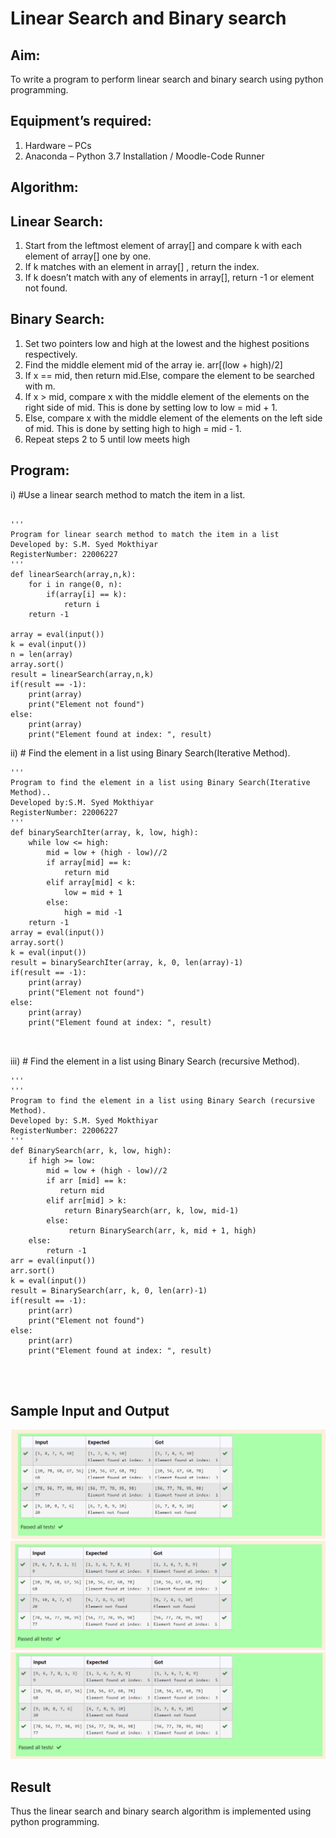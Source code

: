 # Linear Search and Binary search
## Aim:
To write a program to perform linear search and binary search using python programming.
## Equipment’s required:
1.	Hardware – PCs
2.	Anaconda – Python 3.7 Installation / Moodle-Code Runner
## Algorithm:
## Linear Search:
1.	Start from the leftmost element of array[] and compare k with each element of array[] one by one.
2.	If k matches with an element in array[] , return the index.
3.	If k doesn’t match with any of elements in array[], return -1 or element not found.
## Binary Search:
1.	Set two pointers low and high at the lowest and the highest positions respectively.
2.	Find the middle element mid of the array ie. arr[(low + high)/2]
3.	If x == mid, then return mid.Else, compare the element to be searched with m.
4.	If x > mid, compare x with the middle element of the elements on the right side of mid. This is done by setting low to low = mid + 1.
5.	Else, compare x with the middle element of the elements on the left side of mid. This is done by setting high to high = mid - 1.
6.	Repeat steps 2 to 5 until low meets high
## Program:
i)	#Use a linear search method to match the item in a list.
```

''' 
Program for linear search method to match the item in a list
Developed by: S.M. Syed Mokthiyar
RegisterNumber: 22006227 
'''
def linearSearch(array,n,k):
    for i in range(0, n):
        if(array[i] == k):
            return i
    return -1
    
array = eval(input())
k = eval(input()) 
n = len(array)
array.sort()
result = linearSearch(array,n,k)
if(result == -1):
    print(array)
    print("Element not found")
else:
    print(array)
    print("Element found at index: ", result)

```
ii)	# Find the element in a list using Binary Search(Iterative Method).
```
''' 
Program to find the element in a list using Binary Search(Iterative Method)..
Developed by:S.M. Syed Mokthiyar
RegisterNumber: 22006227
'''
def binarySearchIter(array, k, low, high):
    while low <= high:
        mid = low + (high - low)//2
        if array[mid] == k:
            return mid
        elif array[mid] < k:
            low = mid + 1
        else:
            high = mid -1
    return -1
array = eval(input())
array.sort()
k = eval(input())
result = binarySearchIter(array, k, 0, len(array)-1)
if(result == -1):
    print(array)
    print("Element not found")
else:
    print(array)
    print("Element found at index: ", result)



```
iii)	# Find the element in a list using Binary Search (recursive Method).
```
''' 
''' 
Program to find the element in a list using Binary Search (recursive Method).
Developed by: S.M. Syed Mokthiyar
RegisterNumber: 22006227
'''
def BinarySearch(arr, k, low, high):
    if high >= low:
        mid = low + (high - low)//2
        if arr [mid] == k:
           return mid
        elif arr[mid] > k:
            return BinarySearch(arr, k, low, mid-1)
        else:
             return BinarySearch(arr, k, mid + 1, high)
    else:
        return -1
arr = eval(input())
arr.sort()
k = eval(input()) 
result = BinarySearch(arr, k, 0, len(arr)-1)
if(result == -1):
    print(arr)
    print("Element not found")
else:
    print(arr)
    print("Element found at index: ", result)




```
## Sample Input and Output


![github logo](out1.png)
![github logo](out2.png)
![github logo](out3.png)


## Result
Thus the linear search and binary search algorithm is implemented using python programming.